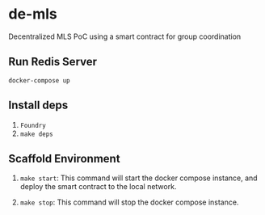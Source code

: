 # de-mls
Decentralized MLS PoC using a smart contract for group coordination

## Run Redis Server

`docker-compose up`

## Install deps

1. `Foundry`
2. `make deps`

## Scaffold Environment

1. `make start`: This command will start the docker compose instance, and deploy the smart contract to the local network.

2. `make stop`: This command will stop the docker compose instance.
